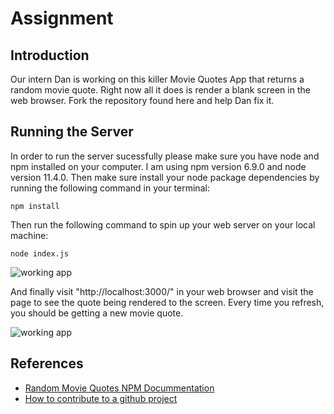 # Assignment

## Introduction

Our intern Dan is working on this killer Movie Quotes App that returns a random movie quote. Right now all it does is render a blank screen in the web browser. Fork the repository found here and help Dan fix it.  

## Running the Server

In order to run the server sucessfully please make sure you have node and npm installed on your computer. I am using npm version 6.9.0 and node version 11.4.0.  Then make sure install your node package dependencies by running the following command in your terminal:

`npm install`

Then run the following command to spin up your web server on your local machine:

`node index.js`


![working app](app.gif)


And finally visit "http://localhost:3000/" in your web browser and visit the page to see the quote being rendered to the screen. Every time you refresh, you should be getting a new movie quote.  

![working app](app.gif)


## References

- [Random Movie Quotes NPM Docummentation](https://www.npmjs.com/package/random-movie-quotes)
- [How to contribute to a github project](https://akrabat.com/the-beginners-guide-to-contributing-to-a-github-project/)

